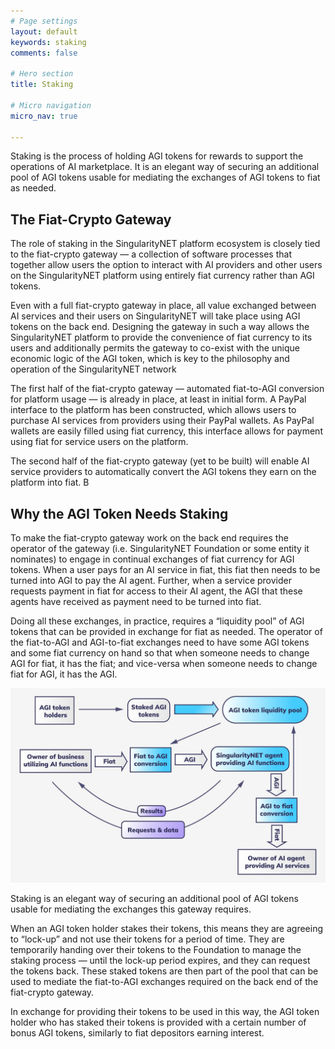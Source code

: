 ```yaml
---
# Page settings
layout: default
keywords: staking
comments: false

# Hero section
title: Staking

# Micro navigation
micro_nav: true

---
```

Staking is the process of holding AGI tokens for rewards to support the operations of AI marketplace.
It is an elegant way of securing an additional pool of AGI tokens usable for mediating the exchanges of AGI tokens to fiat as needed. 

## The Fiat-Crypto Gateway

The role of staking in the SingularityNET platform ecosystem is closely tied to the fiat-crypto gateway — a collection of software processes that together allow users the option to interact with AI providers and other users on the SingularityNET platform using entirely fiat currency rather than AGI tokens.

Even with a full fiat-crypto gateway in place, all value exchanged between AI services and their users on SingularityNET will take place using AGI tokens on the back end. Designing the gateway in such a way allows the 
SingularityNET platform to provide the convenience of fiat currency to its users and additionally permits the gateway to co-exist with the unique economic logic of the AGI token, which is key to the philosophy and operation of the SingularityNET network

The first half of the fiat-crypto gateway — automated fiat-to-AGI conversion for platform usage — is already in place, at least in initial form. A PayPal interface to the platform has been constructed, which allows users to purchase AI services from providers using their PayPal wallets. As PayPal wallets are easily filled using fiat currency, this interface allows for payment using fiat for service users on the platform.

The second half of the fiat-crypto gateway (yet to be built) will enable AI service providers to automatically convert the AGI tokens they earn on the platform into fiat. B


## Why the AGI Token Needs Staking

To make the fiat-crypto gateway work on the back end requires the operator of the gateway (i.e. SingularityNET Foundation or some entity it nominates) to engage in continual exchanges of fiat currency for AGI tokens. When a user pays for an AI service in fiat, this fiat then needs to be turned into AGI to pay the AI agent. Further, when a service provider requests payment in fiat for access to their AI agent, the AGI that these agents have received as payment need to be turned into fiat.

Doing all these exchanges, in practice, requires a “liquidity pool” of AGI tokens that can be provided in exchange for fiat as needed. The operator of the fiat-to-AGI and AGI-to-fiat exchanges need to have some AGI tokens and some fiat currency on hand so that when someone needs to change AGI for fiat, it has the fiat; and vice-versa when someone needs to change fiat for AGI, it has the AGI.

![staking](/assets/img/staking/staking_flow.jpeg)

Staking is an elegant way of securing an additional pool of AGI tokens usable for mediating the exchanges this gateway requires.

When an AGI token holder stakes their tokens, this means they are agreeing to “lock-up” and not use their tokens for a period of time. They are temporarily handing over their tokens to the Foundation to manage the staking process — until the lock-up period expires, and they can request the tokens back. These staked tokens are then part of the pool that can be used to mediate the fiat-to-AGI exchanges required on the back end of the fiat-crypto gateway.

In exchange for providing their tokens to be used in this way, the AGI token holder who has staked their tokens is provided with a certain number of bonus AGI tokens, similarly to fiat depositors earning interest. 

